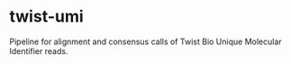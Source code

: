 # twist-umi
Pipeline for alignment and consensus calls of Twist Bio Unique Molecular Identifier reads.
